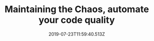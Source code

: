 ---
title: Maintaining the Chaos, automate your code quality
date: 2019-07-23T11:59:40.513Z
description: >-
    In this talk Steve will give an introduction to how you can maintain quality more autonomously with a small set of tools and better practices.
video: https://www.youtube.com/embed/aTJjb5jR-kI
slides: juststeveking/YeEc1Z
event: PHP South Wales
---